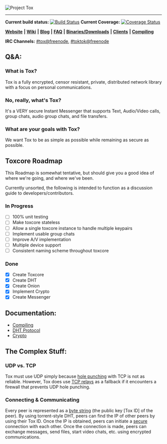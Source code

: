 ![Project Tox](https://raw.github.com/TokTok/toxcore/master/other/tox.png "Project Tox")
***

**Current build status:** [![Build Status](https://travis-ci.org/TokTok/toxcore.svg?branch=master)](https://travis-ci.org/TokTok/toxcore)
**Current Coverage:** [![Coverage Status](https://coveralls.io/repos/github/TokTok/toxcore/badge.svg?branch=master)](https://coveralls.io/github/TokTok/toxcore?branch=master)

[**Website**](https://tox.chat) **|** [**Wiki**](https://wiki.tox.chat/) **|** [**Blog**](https://blog.tox.chat/) **|** [**FAQ**](https://wiki.tox.chat/doku.php?id=users:faq) **|** [**Binaries/Downloads**](https://wiki.tox.chat/Binaries) **|** [**Clients**](https://wiki.tox.chat/doku.php?id=clients) **|** [**Compiling**](/INSTALL.md)

**IRC Channels:** [#tox@freenode](https://webchat.freenode.net/?channels=tox), [#toktok@freenode](https://webchat.freenode.net/?channels=toktok)

## Q&A:

### What is Tox?

Tox is a fully encrypted, censor resistant, private, distributed network library with a focus on personal communications.

### No, really, what's Tox?

It's a VERY secure Instant Messenger that supports Text, Audio/Video calls, group chats, audio group chats, and file transfers.

### What are your goals with Tox?

We want Tox to be as simple as possible while remaining as secure as possible.

## Toxcore Roadmap
This Roadmap is somewhat tentative, but should give you a good idea of where
we're going, and where we've been.

Currently unsorted, the following is intended to function as a discussion guide
to developers/contributors.

### In Progress
- [ ] 100% unit testing
- [ ] Make toxcore stateless
- [ ] Allow a single toxcore instance to handle multiple keypairs
- [ ] Implement usable group chats
- [ ] Improve A/V implementation
- [ ] Multiple device support
- [ ] Consistent naming scheme throughout toxcore

### Done
- [X] Create Toxcore
- [X] Create DHT
- [X] Create Onion
- [X] Implement Crypto
- [X] Create Messenger

## Documentation:
- [Compiling](/INSTALL.md)
- [DHT Protocol](/docs/updates/DHT.md)<br />
- [Crypto](/docs/updates/Crypto.md)<br />

## The Complex Stuff:
### UDP vs. TCP
Tox must use UDP simply because [hole punching](https://en.wikipedia.org/wiki/UDP_hole_punching) with TCP is not as reliable.
However, Tox does use [TCP relays](/docs/TCP_Network.txt) as a fallback if it encounters a firewall that prevents UDP hole punching.

### Connecting & Communicating
Every peer is represented as a [byte string](https://en.wikipedia.org/wiki/String_(computer_science)) (the public key [Tox ID] of the peer). By using torrent-style DHT, peers can find the IP of other peers by using their Tox ID. Once the IP is obtained, peers can initiate a [secure](/docs/updates/Crypto.md) connection with each other. Once the connection is made, peers can exchange messages, send files, start video chats, etc. using encrypted communications.


